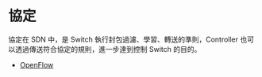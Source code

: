 # 協定
協定在 SDN 中，是 Switch 執行封包過濾、學習、轉送的準則，Controller 也可以透過傳送符合協定的規則，進一步達到控制 Switch 的目的。

* [OpenFlow](https://github.com/OSE-Lab/Learning-SDN/tree/master/Protocols/OpenFlow)

